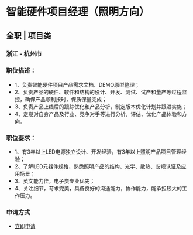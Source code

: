 
# 智能硬件项目经理（照明方向）
## 全职  |  项目类
### 浙江 - 杭州市

### 职位描述：
- 1、负责智能硬件项目产品需求文档、DEMO原型整理；&nbsp;
- 2、负责产品的硬件、软件和结构的设计、开发、测试、试产和量产等过程监控，确保产品顺利按时，保质保量完成；
- 3、负责产品上线后的跟踪优化和产品分析，制定版本优化计划并跟进实施；
- 4、定期对自身产品及行业、竞争对手等进行分析，评估、优化产品体验和方向。

### 职位要求：
- 1、有3年以上LED电源独立设计、开发经验，有3年以上照明产品项目管理经验；
- 2、了解LED元器件规格，熟悉照明产品的结构、光学、散热、安规认证及应用场景；
- 3、英文能力佳，电子类专业优先；
- 4、关注细节，苛求完美，具备良好的沟通能力，协作能力，能承担较大的工作压力。
### 申请方式
- <a href="mailto:hr@tuya.com?subject=求职简历-智能硬件项目经理（照明方向）-来自GitHub">立即申请</a>